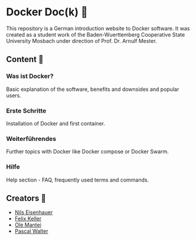 # Docker Doc(k) :whale:
This repository is a German introduction website to Docker software. It was created as a student work of the Baden-Wuerttemberg Cooperative State University Mosbach under direction of Prof. Dr. Arnulf Mester.
## Content :book:
### Was ist Docker?
Basic explanation of the software, benefits and downsides and popular users.
### Erste Schritte
Installation of Docker and first container.
### Weiterführendes
Further topics with Docker like Docker compose or Docker Swarm.
### Hilfe
Help section - FAQ, frequently used terms and commands.
## Creators :busts_in_silhouette:
- [Nils Eisenhauer](https://github.com/eisenils)
- [Felix Keller](https://github.com/felixkeller98)
- [Ole Mantei](https://github.com/OleMantei)
- [Pascal Walter](https://github.com/passiwa)
